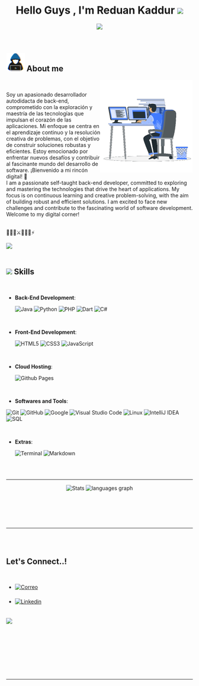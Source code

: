
<h1 align="center"><b>Hello Guys , I'm Reduan Kaddur </b><img src="https://media.giphy.com/media/hvRJCLFzcasrR4ia7z/giphy.gif" width="35"></h1>
<!--  -->
<p align="center">
  <a href="https://github.com/DenverCoder1/readme-typing-svg"><img src="https://readme-typing-svg.herokuapp.com?font=Time+New+Roman&color=cyan&size=25&center=true&vCenter=true&width=600&height=100&lines=Are+you+ready+to+code?&computer;++;Self-taught+Front-End+Developer,;Computer+Science+Student,;CTF+Newbie,;Active+Learner/Researcher,;Love+to+learn+new+stuffs..<3"></a>
</p>
<br>

	
## <picture><img src = "https://github.com/0xAbdulKhalid/0xAbdulKhalid/raw/main/assets/mdImages/about_me.gif" width = 50px></picture> **About me**

<picture> <img align="right" src="https://github.com/0xAbdulKhalid/0xAbdulKhalid/raw/main/assets/mdImages/Right_Side.gif" width = 250px></picture>

<br>

Soy un apasionado desarrollador autodidacta de back-end, comprometido con la exploración y maestría de las tecnologías que impulsan el corazón de las aplicaciones. Mi enfoque se centra en el aprendizaje continuo y la resolución creativa de problemas, con el objetivo de construir soluciones robustas y eficientes. Estoy emocionado por enfrentar nuevos desafíos y contribuir al fascinante mundo del desarrollo de software. ¡Bienvenido a mi rincón digital! 🚀<br>
I am a passionate self-taught back-end developer, committed to exploring and mastering the technologies that drive the heart of applications. My focus is on continuous learning and creative problem-solving, with the aim of building robust and efficient solutions. I am excited to face new challenges and contribute to the fascinating world of software development. Welcome to my digital corner!


<br>🐉🔥🍖⚔️🍥🌊🍃⚡<br>

<img src="https://user-images.githubusercontent.com/73097560/115834477-dbab4500-a447-11eb-908a-139a6edaec5c.gif"><br><br>

## <img src="https://media2.giphy.com/media/QssGEmpkyEOhBCb7e1/giphy.gif?cid=ecf05e47a0n3gi1bfqntqmob8g9aid1oyj2wr3ds3mg700bl&rid=giphy.gif" width ="25"><b> Skills</b>
<br>

<p align="center">

- **Back-End Development**:

   ![Java](https://img.shields.io/badge/Java%20-%23ED8B00.svg?style=for-the-badge&logo=java&logoColor=white)
   ![Python](https://img.shields.io/badge/Python%20-%2314354C.svg?style=for-the-badge&logo=python&logoColor=white)
   ![PHP](https://img.shields.io/badge/PHP%20-%23777BB4.svg?style=for-the-badge&logo=php&logoColor=white)
   ![Dart](https://img.shields.io/badge/Dart%20-%230175C2.svg?style=for-the-badge&logo=dart&logoColor=white)
   ![C#](https://img.shields.io/badge/C%23%20-%23239120.svg?style=for-the-badge&logo=c-sharp&logoColor=white)



<br>   
    
- **Front-End Development**:

   ![HTML5](https://img.shields.io/badge/HTML5%20-%23E34F26.svg?style=for-the-badge&logo=html5&logoColor=white)
   ![CSS3](https://img.shields.io/badge/CSS%20-%231572B6.svg?style=for-the-badge&logo=css3&logoColor=white)
   ![JavaScript](https://img.shields.io/badge/JavaScript%20-%23F7DF1E.svg?style=for-the-badge&logo=javascript&logoColor=black)

<br>

- **Cloud Hosting**:

    ![Github Pages](https://img.shields.io/badge/GitHub%20Pages-%23327FC7.svg?style=for-the-badge&logo=github&logoColor=white)
    
<br>

- **Softwares and Tools**:

![Git](https://img.shields.io/badge/Git-%23F05033.svg?style=for-the-badge&logo=git&logoColor=white)
![GitHub](https://img.shields.io/badge/GitHub-%23121011.svg?style=for-the-badge&logo=github&logoColor=white)
![Google](https://img.shields.io/badge/Google-%234285F4.svg?style=for-the-badge&logo=google&logoColor=white)
![Visual Studio Code](https://img.shields.io/badge/Visual%20Studio%20Code-0078d7.svg?style=for-the-badge&logo=visual-studio-code&logoColor=white)
![Linux](https://img.shields.io/badge/Linux-FCC624?style=for-the-badge&logo=linux&logoColor=black)
![IntelliJ IDEA](https://img.shields.io/badge/IntelliJ%20IDEA-%23000000.svg?style=for-the-badge&logo=intellij-idea&logoColor=white)
![SQL](https://img.shields.io/badge/SQL-%23F29111.svg?style=for-the-badge&logo=database&logoColor=white)


<br>

- **Extras**:

    ![Terminal](https://img.shields.io/badge/Terminal-%23054020?style=for-the-badge&logo=gnu-bash&logoColor=white)
    ![Markdown](https://img.shields.io/badge/markdown-%23000000.svg?style=for-the-badge&logo=markdown&logoColor=white)   


</p>

<br>
<br>

-----



<div align="center">
  <img src="https://github-readme-stats.vercel.app/api?username=Vtsfactory16&show_icons=true&theme=radical" alt="Stats" />
  <img src="https://github-readme-stats.vercel.app/api/top-langs?username=Vtsfactory16&locale=en&hide_title=false&layout=compact&card_width=320&langs_count=5&theme=radical&hide_border=false" height="150" alt="languages graph"  />
</div>
  <br><br>




<br>
<br>
<br>

-----

<br>
<br>

## <b> Let's Connect..!</b>
<br>
<div align='left'>

<ul>

<li>
<a href="mailto:rkadmim503@gmail.com" target="_blank">
<img src="https://img.shields.io/badge/Correo:%20rkadmim503%40gmail.com-%23EA4335.svg?style=for-the-badge&logo=gmail&logoColor=white" alt="Correo" style="margin-bottom: 5px;" />
</a>
</li>

<br>

<li>
<a href="https://linkedin.com/in/reduan-kaddur-mimón-9b47752aa" target="_blank">
<img src="https://img.shields.io/badge/Linkedin-%2300acee.svg?color=405DE6&style=for-the-badge&logo=linkedin&logoColor=white" alt="Linkedin" style="margin-bottom: 5px;"/>
</a>
</li>

</ul>

</div>

<br>
<img src="https://user-images.githubusercontent.com/73097560/115834477-dbab4500-a447-11eb-908a-139a6edaec5c.gif">
<br>
<br>
<br>

<div align='center'>

## <b></b>

</div>
<br>
<br>
<br>
<br>

---

<br>
